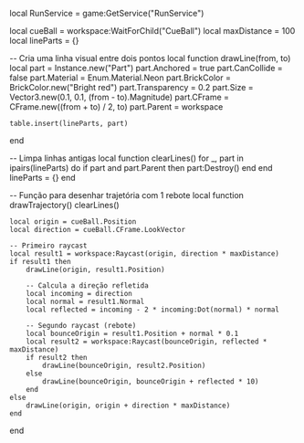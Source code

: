 local RunService = game:GetService("RunService")

local cueBall = workspace:WaitForChild("CueBall")
local maxDistance = 100
local lineParts = {}

-- Cria uma linha visual entre dois pontos
local function drawLine(from, to)
	local part = Instance.new("Part")
	part.Anchored = true
	part.CanCollide = false
	part.Material = Enum.Material.Neon
	part.BrickColor = BrickColor.new("Bright red")
	part.Transparency = 0.2
	part.Size = Vector3.new(0.1, 0.1, (from - to).Magnitude)
	part.CFrame = CFrame.new((from + to) / 2, to)
	part.Parent = workspace

	table.insert(lineParts, part)
end

-- Limpa linhas antigas
local function clearLines()
	for _, part in ipairs(lineParts) do
		if part and part.Parent then
			part:Destroy()
		end
	end
	lineParts = {}
end

-- Função para desenhar trajetória com 1 rebote
local function drawTrajectory()
	clearLines()

	local origin = cueBall.Position
	local direction = cueBall.CFrame.LookVector

	-- Primeiro raycast
	local result1 = workspace:Raycast(origin, direction * maxDistance)
	if result1 then
		drawLine(origin, result1.Position)

		-- Calcula a direção refletida
		local incoming = direction
		local normal = result1.Normal
		local reflected = incoming - 2 * incoming:Dot(normal) * normal

		-- Segundo raycast (rebote)
		local bounceOrigin = result1.Position + normal * 0.1
		local result2 = workspace:Raycast(bounceOrigin, reflected * maxDistance)
		if result2 then
			drawLine(bounceOrigin, result2.Position)
		else
			drawLine(bounceOrigin, bounceOrigin + reflected * 10)
		end
	else
		drawLine(origin, origin + direction * maxDistance)
	end
end
